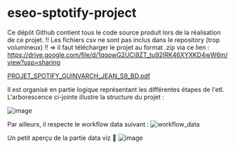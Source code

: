 # eseo-sptotify-project
Ce dépôt Github contient tous le code source produit lors de la réalisation de ce projet. 
!! Les fichiers csv ne sont pas inclus dans le repository (trop volumineux) !! => il faut télécharger le projet au format .zip via ce lien : https://drive.google.com/file/d/1qqowG2UCi9ZT_tu92IRK46XYXKD4wW6m/view?usp=sharing

[PROJET_SPOTIFY_GUINVARCH_JEAN_S9_BD.pdf](https://github.com/user-attachments/files/18198933/PROJET_SPOTIFY_GUINVARCH_JEAN_S9_BD.pdf)


Il est organisé en partie logique représentant les différentes étapes de l'etl. L'arborescence ci-jointe illustre la structure du projet : 

![image](https://github.com/user-attachments/assets/184e4b21-8708-45f3-a23f-c8d6b3ea0d57)

Par ailleurs, il respecte le workflow data suivant : 
![workflow_data](https://github.com/user-attachments/assets/cabbfaab-b542-445a-a2ca-5ac1c2104969)

Un petit aperçu de la partie data viz 👀 
![image](https://github.com/user-attachments/assets/2699b6c8-0ad3-423e-a4e9-b05142f39faf)
